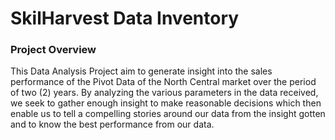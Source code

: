 # SkilHarvest Data Inventory

### Project Overview
This Data Analysis Project aim to generate insight into the sales performance of the Pivot Data of the North Central market over the period of two (2) years. By analyzing the various parameters in the data received, we seek to gather enough insight to make reasonable decisions which then enable us to tell a compelling stories around our data from the insight gotten and to know the best performance from our data.
